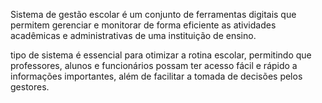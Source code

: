 Sistema de gestão escolar é um conjunto de ferramentas digitais que permitem gerenciar e monitorar de forma eficiente as atividades acadêmicas e administrativas de uma instituição de ensino.

tipo de sistema é essencial para otimizar a rotina escolar, permitindo que professores, alunos e funcionários possam ter acesso fácil e rápido a informações importantes, além de facilitar a tomada de decisões pelos gestores.
